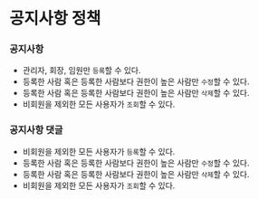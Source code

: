 # 공지사항 정책

### 공지사항

- 관리자, 회장, 임원만 `등록`할 수 있다.
- 등록한 사람 혹은 등록한 사람보다 권한이 높은 사람만 `수정`할 수 있다.
- 등록한 사람 혹은 등록한 사람보다 권한이 높은 사람만 `삭제`할 수 있다.
- 비회원을 제외한 모든 사용자가 `조회`할 수 있다.

### 공지사항 댓글

- 비회원을 제외한 모든 사용자가 `등록`할 수 있다.
- 등록한 사람 혹은 등록한 사람보다 권한이 높은 사람만 `수정`할 수 있다.
- 등록한 사람 혹은 등록한 사람보다 권한이 높은 사람만 `삭제`할 수 있다.
- 비회원을 제외한 모든 사용자가 `조회`할 수 있다.
